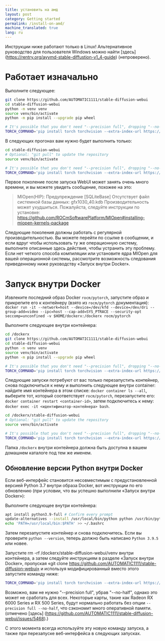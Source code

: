 ```yaml
---
title: установить на амд
layout: post
category: Getting started
permalink: /install-on-amd/
machine_translated: true
lang: ru
---
```

Инструкции ниже работают только в Linux! Альтернативное руководство для пользователя Windows можно найти [здесь] (https://rentry.org/ayymd-stable-diffustion-v1_4-guide) (непроверено).

# Работает изначально

Выполните следующее:

```bash
git clone https://github.com/AUTOMATIC1111/stable-diffusion-webui
cd stable-diffusion-webui
python -m venv venv
source venv/bin/activate
python -m pip install --upgrade pip wheel

# It's possible that you don't need "--precision full", dropping "--no-half" however crashes my drivers
TORCH_COMMAND='pip install torch torchvision --extra-index-url https://download.pytorch.org/whl/rocm5.1.1' python launch.py --precision full --no-half
```

В следующих прогонах вам нужно будет выполнить только:
```bash
cd stable-diffusion-webui
# Optional: "git pull" to update the repository
source venv/bin/activate

# It's possible that you don't need "--precision full", dropping "--no-half" however crashes my drivers
TORCH_COMMAND='pip install torch torchvision --extra-index-url https://download.pytorch.org/whl/rocm5.1.1' python launch.py --precision full --no-half
```

Первое поколение после запуска WebUI может занять очень много времени, и вы можете увидеть сообщение, похожее на это:
> MIOpen(HIP): Предупреждение [SQLiteBase] Отсутствует файл системной базы данных: gfx1030_40.kdb Производительность может ухудшиться. Пожалуйста, следуйте
> инструкции по установке: https://github.com/ROCmSoftwarePlatform/MIOpen#installing-miopen-kernels-package

Следующие поколения должны работать с регулярной производительностью. Вы можете перейти по ссылке в сообщении, и если вдруг
чтобы использовать ту же операционную систему, выполните описанные здесь действия, чтобы устранить эту проблему. Если нет четкого способа компиляции или
установите ядра MIOpen для вашей операционной системы, рассмотрите возможность следования приведенному ниже руководству «Запуск внутри Docker».



# Запуск внутри Docker
Извлеките последний образ Docker `rocm/pytorch`, запустите образ и прикрепите его к контейнеру (взято из `rocm/pytorch`
документация): `docker run -it --network=host --device=/dev/kfd --device=/dev/dri --group-add=video --ipc=host
--cap-add=SYS_PTRACE --security-opt seccomp=unconfined -v $HOME/dockerx:/dockerx rocm/pytorch`

Выполните следующее внутри контейнера:
```bash
cd /dockerx
git clone https://github.com/AUTOMATIC1111/stable-diffusion-webui
cd stable-diffusion-webui
python -m venv venv
source venv/bin/activate
python -m pip install --upgrade pip wheel

# It's possible that you don't need "--precision full", dropping "--no-half" however crashes my drivers
TORCH_COMMAND='pip install torch torchvision --extra-index-url https://download.pytorch.org/whl/rocm5.1.1' REQS_FILE='requirements.txt' python launch.py --precision full --no-half
```

Следующие запуски потребуют от вас только перезапустить контейнер, снова подключиться к нему и выполнить следующее внутри
container: найдите имя контейнера в этом списке: `docker container ls --all`, выберите тот, который соответствует
`rocm/pytorch`, перезапустите его: `docker container restart <container-id>`, затем подключитесь к нему: `docker exec -it
<идентификатор-контейнера> bash`.

```bash
cd /dockerx/stable-diffusion-webui
# Optional: "git pull" to update the repository
source venv/bin/activate

# It's possible that you don't need "--precision full", dropping "--no-half" however crashes my drivers
TORCH_COMMAND='pip install torch torchvision --extra-index-url https://download.pytorch.org/whl/rocm5.1.1' REQS_FILE='requirements.txt' python launch.py --precision full --no-half
```

Папка `/dockerx` внутри контейнера должна быть доступна в вашем домашнем каталоге под тем же именем.

## Обновление версии Python внутри Docker
Если веб-интерфейс становится несовместимым с предустановленной версией Python 3.7 внутри образа Docker, вот
инструкции по его обновлению (при условии, что вы успешно выполнили «Запуск внутри Docker»):

Выполните следующее внутри контейнера:
```bash
apt install python3.9-full # Confirm every prompt
update-alternatives --install /usr/local/bin/python python /usr/bin/python3.9 1
echo 'PATH=/usr/local/bin:$PATH' >> ~/.bashrc
```

Затем перезапустите контейнер и снова подключитесь. Если вы проверите `python --version`, теперь должно быть написано `Python 3.9.5` или новее.

Запустите rm -rf /dockerx/stable-diffusion-webui/venv внутри контейнера, а затем следуйте инструкциям в разделе «Запуск внутри
Docker», пропуская «git clone https://github.com/AUTOMATIC1111/stable-diffusion-webui» и используя модифицированный
вместо этого запустите команду ниже:

```bash
TORCH_COMMAND='pip install torch torchvision --extra-index-url https://download.pytorch.org/whl/rocm5.1.1' python launch.py --precision full --no-half
```
Возможно, вам не нужно "--precision full", убрав "--no-half", однако это может не сработать для всех.
Некоторые карты, такие как Radeon RX 6000 Series и RX 500 Series, будут нормально работать без опции `--precision full --no-half`, что сэкономит много оперативной памяти. (отмечено [здесь] (https://github.com/AUTOMATIC1111/stable-diffusion-webui/issues/5468).)

С этого момента всегда используйте эту новую команду запуска, а также при перезапуске веб-интерфейса в следующих запусках.

